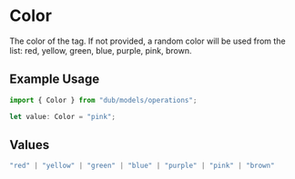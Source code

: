 # Color

The color of the tag. If not provided, a random color will be used from the list: red, yellow, green, blue, purple, pink, brown.

## Example Usage

```typescript
import { Color } from "dub/models/operations";

let value: Color = "pink";
```

## Values

```typescript
"red" | "yellow" | "green" | "blue" | "purple" | "pink" | "brown"
```